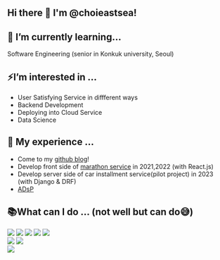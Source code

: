 ## Hi there 👋 I'm @choieastsea!

## 🌱 I’m currently learning...

Software Engineering (senior in Konkuk university, Seoul)


## ⚡I’m interested in …

- User Satisfying Service in diffferent ways
- Backend Development
- Deploying into Cloud Service 
- Data Science



## 🫠 My experience …

- Come to my [github blog](https://choieastsea.github.io/about)!
- Develop front side of [marathon service](http://dcmarathon.or.kr) in 2021,2022 (with React.js)
- Develop server side of car installment service(pilot project) in 2023 (with Django & DRF)
- [ADsP](https://www.dataq.or.kr/www/sub/a_06.do)



## 📚What can I do … (not well but can do😅)

<div>

<img src="https://img.shields.io/badge/Django-092E20?style=for-the-badge&logo=django&logoColor=white">

<img src="https://img.shields.io/badge/springboot-6DB33F?style=for-the-badge&logo=springboot&logoColor=white">

<img src="https://img.shields.io/badge/fastapi-009688?style=for-the-badge&logo=fastapi&logoColor=white">

<img src="https://img.shields.io/badge/Nodejs-339933?style=for-the-badge&logo=Node.js&logoColor=white">

<img src="https://img.shields.io/badge/mysql-4479A1?style=for-the-badge&logo=mysql&logoColor=white">

<br />

<img src="https://img.shields.io/badge/React-61DAFB?style=for-the-badge&logo=React&logoColor=black"/>

<img src="https://img.shields.io/badge/typescript-3178C6?style=for-the-badge&logo=typescript&logoColor=white">

<br />

<img src="https://img.shields.io/badge/aws-232F3E?style=for-the-badge&logo=amazonaws&logoColor=black"/>

</div>

